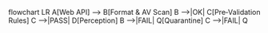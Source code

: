 flowchart LR
  A[Web API] --> B[Format & AV Scan]
  B -->|OK| C[Pre‑Validation Rules]
  C -->|PASS| D[Perception]
  B -->|FAIL| Q[Quarantine]
  C -->|FAIL| Q
